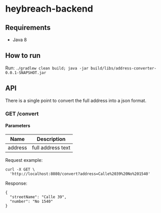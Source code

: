 # heybreach-backend

## Requirements

+ Java 8

## How to run

Run: ```./gradlew clean build; java -jar build/libs/address-converter-0.0.1-SNAPSHOT.jar```

## API

There is a single point to convert the full address into a json format.

### GET /convert

#### Parameters

|Name   |Description|
|---    |---        |
|address|full address text|

Request example:
```
curl -X GET \
  'http://localhost:8080/convert?address=Calle%2039%20No%201540' 
```

Response:
```
{
  "streetName": "Calle 39",
  "number": "No 1540"
}
```